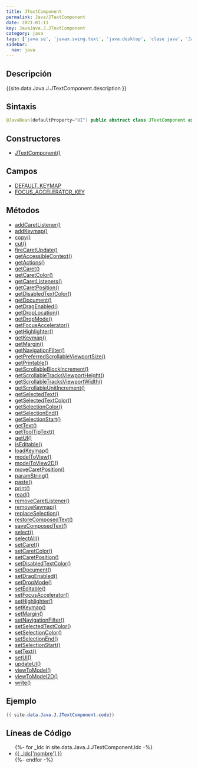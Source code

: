 ```yaml
---
title: JTextComponent
permalink: Java/JTextComponent
date: 2021-01-11
key: JavaJava.J.JTextComponent
category: java
tags: ['java se', 'javax.swing.text', 'java.desktop', 'clase java', 'Java 1.0']
sidebar: 
  nav: java
---
```


## Descripción
{{site.data.Java.J.JTextComponent.description }}

## Sintaxis
~~~java
@JavaBean(defaultProperty="UI") public abstract class JTextComponent extends JComponent implements Scrollable, Accessible
~~~

## Constructores
* [JTextComponent()](/Java/JTextComponent/JTextComponent/)

## Campos
* [DEFAULT_KEYMAP](/Java/JTextComponent/DEFAULT_KEYMAP)
* [FOCUS_ACCELERATOR_KEY](/Java/JTextComponent/FOCUS_ACCELERATOR_KEY)

## Métodos
* [addCaretListener()](/Java/JTextComponent/addCaretListener)
* [addKeymap()](/Java/JTextComponent/addKeymap)
* [copy()](/Java/JTextComponent/copy)
* [cut()](/Java/JTextComponent/cut)
* [fireCaretUpdate()](/Java/JTextComponent/fireCaretUpdate)
* [getAccessibleContext()](/Java/JTextComponent/getAccessibleContext)
* [getActions()](/Java/JTextComponent/getActions)
* [getCaret()](/Java/JTextComponent/getCaret)
* [getCaretColor()](/Java/JTextComponent/getCaretColor)
* [getCaretListeners()](/Java/JTextComponent/getCaretListeners)
* [getCaretPosition()](/Java/JTextComponent/getCaretPosition)
* [getDisabledTextColor()](/Java/JTextComponent/getDisabledTextColor)
* [getDocument()](/Java/JTextComponent/getDocument)
* [getDragEnabled()](/Java/JTextComponent/getDragEnabled)
* [getDropLocation()](/Java/JTextComponent/getDropLocation)
* [getDropMode()](/Java/JTextComponent/getDropMode)
* [getFocusAccelerator()](/Java/JTextComponent/getFocusAccelerator)
* [getHighlighter()](/Java/JTextComponent/getHighlighter)
* [getKeymap()](/Java/JTextComponent/getKeymap)
* [getMargin()](/Java/JTextComponent/getMargin)
* [getNavigationFilter()](/Java/JTextComponent/getNavigationFilter)
* [getPreferredScrollableViewportSize()](/Java/JTextComponent/getPreferredScrollableViewportSize)
* [getPrintable()](/Java/JTextComponent/getPrintable)
* [getScrollableBlockIncrement()](/Java/JTextComponent/getScrollableBlockIncrement)
* [getScrollableTracksViewportHeight()](/Java/JTextComponent/getScrollableTracksViewportHeight)
* [getScrollableTracksViewportWidth()](/Java/JTextComponent/getScrollableTracksViewportWidth)
* [getScrollableUnitIncrement()](/Java/JTextComponent/getScrollableUnitIncrement)
* [getSelectedText()](/Java/JTextComponent/getSelectedText)
* [getSelectedTextColor()](/Java/JTextComponent/getSelectedTextColor)
* [getSelectionColor()](/Java/JTextComponent/getSelectionColor)
* [getSelectionEnd()](/Java/JTextComponent/getSelectionEnd)
* [getSelectionStart()](/Java/JTextComponent/getSelectionStart)
* [getText()](/Java/JTextComponent/getText)
* [getToolTipText()](/Java/JTextComponent/getToolTipText)
* [getUI()](/Java/JTextComponent/getUI)
* [isEditable()](/Java/JTextComponent/isEditable)
* [loadKeymap()](/Java/JTextComponent/loadKeymap)
* [modelToView()](/Java/JTextComponent/modelToView)
* [modelToView2D()](/Java/JTextComponent/modelToView2D)
* [moveCaretPosition()](/Java/JTextComponent/moveCaretPosition)
* [paramString()](/Java/JTextComponent/paramString)
* [paste()](/Java/JTextComponent/paste)
* [print()](/Java/JTextComponent/print)
* [read()](/Java/JTextComponent/read)
* [removeCaretListener()](/Java/JTextComponent/removeCaretListener)
* [removeKeymap()](/Java/JTextComponent/removeKeymap)
* [replaceSelection()](/Java/JTextComponent/replaceSelection)
* [restoreComposedText()](/Java/JTextComponent/restoreComposedText)
* [saveComposedText()](/Java/JTextComponent/saveComposedText)
* [select()](/Java/JTextComponent/select)
* [selectAll()](/Java/JTextComponent/selectAll)
* [setCaret()](/Java/JTextComponent/setCaret)
* [setCaretColor()](/Java/JTextComponent/setCaretColor)
* [setCaretPosition()](/Java/JTextComponent/setCaretPosition)
* [setDisabledTextColor()](/Java/JTextComponent/setDisabledTextColor)
* [setDocument()](/Java/JTextComponent/setDocument)
* [setDragEnabled()](/Java/JTextComponent/setDragEnabled)
* [setDropMode()](/Java/JTextComponent/setDropMode)
* [setEditable()](/Java/JTextComponent/setEditable)
* [setFocusAccelerator()](/Java/JTextComponent/setFocusAccelerator)
* [setHighlighter()](/Java/JTextComponent/setHighlighter)
* [setKeymap()](/Java/JTextComponent/setKeymap)
* [setMargin()](/Java/JTextComponent/setMargin)
* [setNavigationFilter()](/Java/JTextComponent/setNavigationFilter)
* [setSelectedTextColor()](/Java/JTextComponent/setSelectedTextColor)
* [setSelectionColor()](/Java/JTextComponent/setSelectionColor)
* [setSelectionEnd()](/Java/JTextComponent/setSelectionEnd)
* [setSelectionStart()](/Java/JTextComponent/setSelectionStart)
* [setText()](/Java/JTextComponent/setText)
* [setUI()](/Java/JTextComponent/setUI)
* [updateUI()](/Java/JTextComponent/updateUI)
* [viewToModel()](/Java/JTextComponent/viewToModel)
* [viewToModel2D()](/Java/JTextComponent/viewToModel2D)
* [write()](/Java/JTextComponent/write)

## Ejemplo
~~~java
{{ site.data.Java.J.JTextComponent.code}}
~~~

## Líneas de Código
<ul>
{%- for _ldc in site.data.Java.J.JTextComponent.ldc -%}
   <li>
       <a href="{{_ldc['url'] }}">{{ _ldc['nombre'] }}</a>
   </li>
{%- endfor -%}
</ul>
